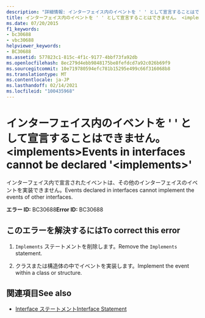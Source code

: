 ```yaml
---
description: "詳細情報: インターフェイス内のイベントを ' ' として宣言することはできません。 <implements>"
title: インターフェイス内のイベントを ' ' として宣言することはできません。 <implements>
ms.date: 07/20/2015
f1_keywords:
- bc30688
- vbc30688
helpviewer_keywords:
- BC30688
ms.assetid: 577823c1-815c-4f1c-9177-4bbf73fa92db
ms.openlocfilehash: 8ec279d4ebb9848175be8fefdcd7a92c026b69f9
ms.sourcegitcommit: 10e719780594efc781b15295e499c66f316068b8
ms.translationtype: MT
ms.contentlocale: ja-JP
ms.lasthandoff: 02/14/2021
ms.locfileid: "100435968"
---
```

# <a name="events-in-interfaces-cannot-be-declared-implements"></a><span data-ttu-id="2b9f5-103">インターフェイス内のイベントを ' ' として宣言することはできません。 \<implements></span><span class="sxs-lookup"><span data-stu-id="2b9f5-103">Events in interfaces cannot be declared '\<implements>'</span></span>

<span data-ttu-id="2b9f5-104">インターフェイス内で宣言されたイベントは、その他のインターフェイスのイベントを実装できません。</span><span class="sxs-lookup"><span data-stu-id="2b9f5-104">Events declared in interfaces cannot implement the events of other interfaces.</span></span>  
  
 <span data-ttu-id="2b9f5-105">**エラー ID:** BC30688</span><span class="sxs-lookup"><span data-stu-id="2b9f5-105">**Error ID:** BC30688</span></span>  
  
## <a name="to-correct-this-error"></a><span data-ttu-id="2b9f5-106">このエラーを解決するには</span><span class="sxs-lookup"><span data-stu-id="2b9f5-106">To correct this error</span></span>  
  
1. <span data-ttu-id="2b9f5-107">`Implements` ステートメントを削除します。</span><span class="sxs-lookup"><span data-stu-id="2b9f5-107">Remove the `Implements` statement.</span></span>  
  
2. <span data-ttu-id="2b9f5-108">クラスまたは構造体の中でイベントを実装します。</span><span class="sxs-lookup"><span data-stu-id="2b9f5-108">Implement the event within a class or structure.</span></span>  
  
## <a name="see-also"></a><span data-ttu-id="2b9f5-109">関連項目</span><span class="sxs-lookup"><span data-stu-id="2b9f5-109">See also</span></span>

- [<span data-ttu-id="2b9f5-110">Interface ステートメント</span><span class="sxs-lookup"><span data-stu-id="2b9f5-110">Interface Statement</span></span>](../language-reference/statements/interface-statement.md)
